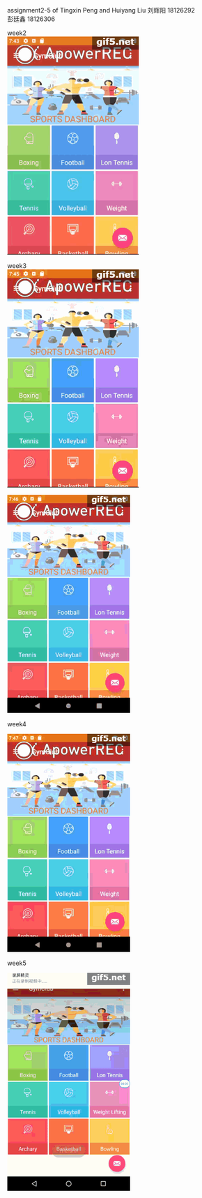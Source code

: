 assignment2-5 of Tingxin Peng and Huiyang Liu
刘辉阳 18126292  
彭廷鑫 18126306

week2  
![image](https://github.com/PeterXSMax/GymWeek2toWeek5/blob/master/week2.gif)  

week3  
![image](https://github.com/PeterXSMax/GymWeek2toWeek5/blob/master/week3(1).gif)  

![image](https://github.com/PeterXSMax/GymWeek2toWeek5/blob/master/week3(2).gif)  

week4  

![image](https://github.com/PeterXSMax/GymWeek2toWeek5/blob/master/week4.gif)  

week5  

![image](https://github.com/PeterXSMax/GymWeek2toWeek5/blob/master/week5.gif)
